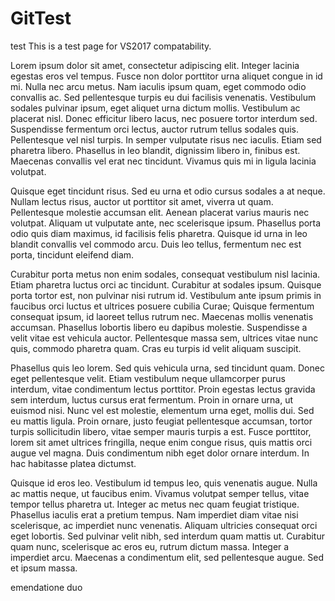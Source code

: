 # GitTest
test
This is a test page for VS2017 compatability. 

Lorem ipsum dolor sit amet, consectetur adipiscing elit. Integer lacinia egestas eros vel tempus. Fusce non dolor porttitor urna aliquet congue in id mi. Nulla nec arcu metus. Nam iaculis ipsum quam, eget commodo odio convallis ac. Sed pellentesque turpis eu dui facilisis venenatis. Vestibulum sodales pulvinar ipsum, eget aliquet urna dictum mollis. Vestibulum ac placerat nisl. Donec efficitur libero lacus, nec posuere tortor interdum sed. Suspendisse fermentum orci lectus, auctor rutrum tellus sodales quis. Pellentesque vel nisl turpis. In semper vulputate risus nec iaculis. Etiam sed pharetra libero. Phasellus in leo blandit, dignissim libero in, finibus est. Maecenas convallis vel erat nec tincidunt. Vivamus quis mi in ligula lacinia volutpat.

Quisque eget tincidunt risus. Sed eu urna et odio cursus sodales a at neque. Nullam lectus risus, auctor ut porttitor sit amet, viverra ut quam. Pellentesque molestie accumsan elit. Aenean placerat varius mauris nec volutpat. Aliquam ut vulputate ante, nec scelerisque ipsum. Phasellus porta odio quis diam maximus, id facilisis felis pharetra. Quisque id urna in leo blandit convallis vel commodo arcu. Duis leo tellus, fermentum nec est porta, tincidunt eleifend diam.

Curabitur porta metus non enim sodales, consequat vestibulum nisl lacinia. Etiam pharetra luctus orci ac tincidunt. Curabitur at sodales ipsum. Quisque porta tortor est, non pulvinar nisi rutrum id. Vestibulum ante ipsum primis in faucibus orci luctus et ultrices posuere cubilia Curae; Quisque fermentum consequat ipsum, id laoreet tellus rutrum nec. Maecenas mollis venenatis accumsan. Phasellus lobortis libero eu dapibus molestie. Suspendisse a velit vitae est vehicula auctor. Pellentesque massa sem, ultrices vitae nunc quis, commodo pharetra quam. Cras eu turpis id velit aliquam suscipit.

Phasellus quis leo lorem. Sed quis vehicula urna, sed tincidunt quam. Donec eget pellentesque velit. Etiam vestibulum neque ullamcorper purus interdum, vitae condimentum lectus porttitor. Proin egestas lectus gravida sem interdum, luctus cursus erat fermentum. Proin in ornare urna, ut euismod nisi. Nunc vel est molestie, elementum urna eget, mollis dui. Sed eu mattis ligula. Proin ornare, justo feugiat pellentesque accumsan, tortor turpis sollicitudin libero, vitae semper mauris turpis a est. Fusce porttitor, lorem sit amet ultrices fringilla, neque enim congue risus, quis mattis orci augue vel magna. Duis condimentum nibh eget dolor ornare interdum. In hac habitasse platea dictumst.

Quisque id eros leo. Vestibulum id tempus leo, quis venenatis augue. Nulla ac mattis neque, ut faucibus enim. Vivamus volutpat semper tellus, vitae tempor tellus pharetra ut. Integer ac metus nec quam feugiat tristique. Phasellus iaculis erat a pretium tempus. Nam imperdiet diam vitae nisi scelerisque, ac imperdiet nunc venenatis. Aliquam ultricies consequat orci eget lobortis. Sed pulvinar velit nibh, sed interdum quam mattis ut. Curabitur quam nunc, scelerisque ac eros eu, rutrum dictum massa. Integer a imperdiet arcu. Maecenas a condimentum elit, sed pellentesque augue. Sed et ipsum massa.

emendatione duo